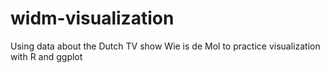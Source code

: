 # widm-visualization
Using data about the Dutch TV show Wie is de Mol to practice visualization with R and ggplot

